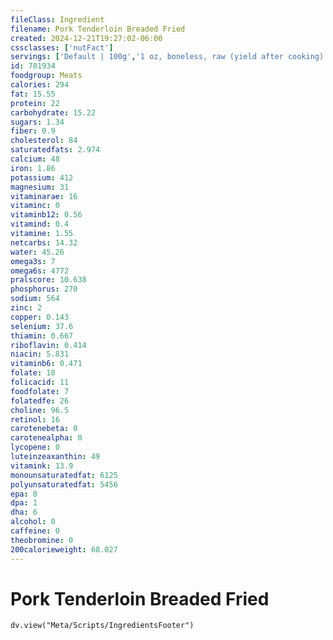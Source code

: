 ```yaml
---
fileClass: Ingredient
filename: Pork Tenderloin Breaded Fried
created: 2024-12-21T19:27:02-06:00
cssclasses: ['nutFact']
servings: ['Default | 100g','1 oz, boneless, raw (yield after cooking) | 25','1 oz, boneless, cooked | 28','1 cubic inch, boneless, cooked | 17','1 cup, cooked, diced | 134']
id: 781934
foodgroup: Meats
calories: 294
fat: 15.55
protein: 22
carbohydrate: 15.22
sugars: 1.34
fiber: 0.9
cholesterol: 84
saturatedfats: 2.974
calcium: 48
iron: 1.86
potassium: 412
magnesium: 31
vitaminarae: 16
vitaminc: 0
vitaminb12: 0.56
vitamind: 0.4
vitamine: 1.55
netcarbs: 14.32
water: 45.26
omega3s: 7
omega6s: 4772
pralscore: 10.638
phosphorus: 270
sodium: 564
zinc: 2
copper: 0.143
selenium: 37.6
thiamin: 0.667
riboflavin: 0.414
niacin: 5.831
vitaminb6: 0.471
folate: 18
folicacid: 11
foodfolate: 7
folatedfe: 26
choline: 96.5
retinol: 16
carotenebeta: 0
carotenealpha: 0
lycopene: 0
luteinzeaxanthin: 49
vitamink: 13.9
monounsaturatedfat: 6125
polyunsaturatedfat: 5456
epa: 0
dpa: 1
dha: 6
alcohol: 0
caffeine: 0
theobromine: 0
200calorieweight: 68.027
---
```


# Pork Tenderloin Breaded Fried

```dataviewjs
dv.view("Meta/Scripts/IngredientsFooter")
```